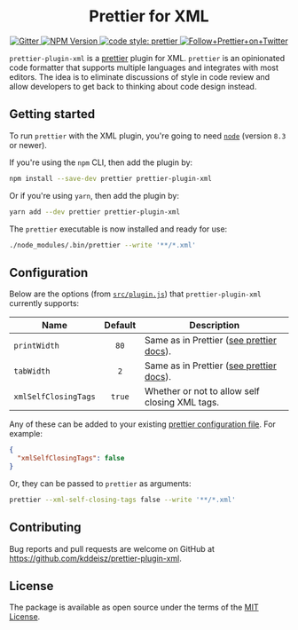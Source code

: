 <h1 align="center">Prettier for XML</h1>

<p align="center">
  <a href="https://gitter.im/jlongster/prettier">
    <img alt="Gitter" src="https://img.shields.io/gitter/room/jlongster/prettier.svg?style=flat-square">
  </a>
  <a href="https://www.npmjs.com/package/prettier-plugin-xml">
    <img alt="NPM Version" src="https://img.shields.io/npm/v/prettier-plugin-xml.svg?style=flat-square">
  </a>
  <a href="#badge">
    <img alt="code style: prettier" src="https://img.shields.io/badge/code_style-prettier-ff69b4.svg?style=flat-square">
  </a>
  <a href="https://twitter.com/PrettierCode">
    <img alt="Follow+Prettier+on+Twitter" src="https://img.shields.io/twitter/follow/prettiercode.svg?label=follow+prettier&style=flat-square">
  </a>
</p>

`prettier-plugin-xml` is a [prettier](https://prettier.io/) plugin for XML. `prettier` is an opinionated code formatter that supports multiple languages and integrates with most editors. The idea is to eliminate discussions of style in code review and allow developers to get back to thinking about code design instead.

## Getting started

To run `prettier` with the XML plugin, you're going to need [`node`](https://nodejs.org/en/download/) (version `8.3` or newer).

If you're using the `npm` CLI, then add the plugin by:

```bash
npm install --save-dev prettier prettier-plugin-xml
```

Or if you're using `yarn`, then add the plugin by:

```bash
yarn add --dev prettier prettier-plugin-xml
```

The `prettier` executable is now installed and ready for use:

```bash
./node_modules/.bin/prettier --write '**/*.xml'
```

## Configuration

Below are the options (from [`src/plugin.js`](src/plugin.js)) that `prettier-plugin-xml` currently supports:

| Name                 | Default | Description                                                                                      |
| -------------------- | :-----: | ------------------------------------------------------------------------------------------------ |
| `printWidth`         |  `80`   | Same as in Prettier ([see prettier docs](https://prettier.io/docs/en/options.html#print-width)). |
| `tabWidth`           |   `2`   | Same as in Prettier ([see prettier docs](https://prettier.io/docs/en/options.html#tab-width)).   |
| `xmlSelfClosingTags` | `true`  | Whether or not to allow self closing XML tags.                                                   |

Any of these can be added to your existing [prettier configuration
file](https://prettier.io/docs/en/configuration.html). For example:

```json
{
  "xmlSelfClosingTags": false
}
```

Or, they can be passed to `prettier` as arguments:

```bash
prettier --xml-self-closing-tags false --write '**/*.xml'
```

## Contributing

Bug reports and pull requests are welcome on GitHub at https://github.com/kddeisz/prettier-plugin-xml.

## License

The package is available as open source under the terms of the [MIT License](https://opensource.org/licenses/MIT).
